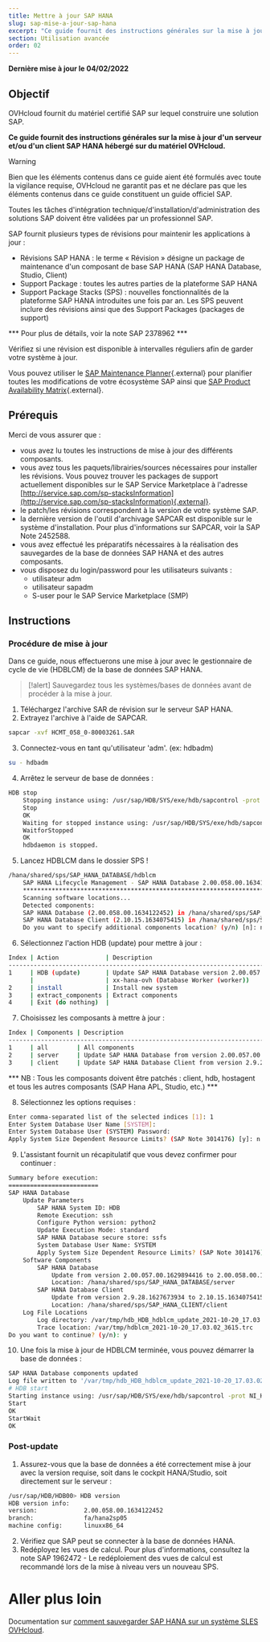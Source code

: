 ```yaml
---
title: Mettre à jour SAP HANA
slug: sap-mise-a-jour-sap-hana
excerpt: "Ce guide fournit des instructions générales sur la mise à jour d'un serveur et d'un client SAP HANA"
section: Utilisation avancée
order: 02
---
```


**Dernière mise à jour le 04/02/2022**

## Objectif

OVHcloud fournit du matériel certifié SAP sur lequel construire une solution SAP.

**Ce guide fournit des instructions générales sur la mise à jour d'un serveur et/ou d'un client SAP HANA hébergé sur du matériel OVHcloud.**

> [!warning]
>
> Bien que les éléments contenus dans ce guide aient été formulés avec toute la vigilance requise, OVHcloud ne garantit pas et ne déclare pas que les éléments contenus dans ce guide constituent un guide officiel SAP.
>
> Toutes les tâches d'intégration technique/d'installation/d'administration des solutions SAP doivent être validées par un professionnel SAP.

SAP fournit plusieurs types de révisions pour maintenir les applications à jour :

- Révisions SAP HANA : le terme « Révision » désigne un package de maintenance d'un composant de base SAP HANA (SAP HANA Database, Studio, Client)
- Support Package : toutes les autres parties de la plateforme SAP HANA
- Support Package Stacks (SPS) : nouvelles fonctionnalités de la plateforme SAP HANA introduites une fois par an. Les SPS peuvent inclure des révisions ainsi que des Support Packages (packages de support)

*** Pour plus de détails, voir la note SAP 2378962 ***

Vérifiez si une révision est disponible à intervalles réguliers afin de garder votre système à jour.

Vous pouvez utiliser le [SAP Maintenance Planner](https://support.sap.com/en/alm/solution-manager/processes-72/maintenance-planner.html){.external} pour planifier toutes les modifications de votre écosystème SAP ainsi que [SAP Product Availability Matrix](https://userapps.support.sap.com/sap/support/pam){.external}.

## Prérequis

Merci de vous assurer que :

- vous avez lu toutes les instructions de mise à jour des différents composants.
- vous avez tous les paquets/librairies/sources nécessaires pour installer les révisions. Vous pouvez trouver les packages de support actuellement disponibles sur le SAP Service Marketplace à l'adresse [http://service.sap.com/sp-stacksInformation](http://service.sap.com/sp-stacksInformation){.external}.
- le patch/les révisions correspondent à la version de votre système SAP.
- la dernière version de l'outil d'archivage SAPCAR est disponible sur le système d'installation. Pour plus d'informations sur SAPCAR, voir la SAP Note 2452588.
- vous avez effectué les préparatifs nécessaires à la réalisation des sauvegardes de la base de données SAP HANA et des autres composants.
- vous disposez du login/password pour les utilisateurs suivants :
    - <sid>utilisateur adm
    - utilisateur sapadm
    - S-user pour le SAP Service Marketplace (SMP)

## Instructions

### Procédure de mise à jour

Dans ce guide, nous effectuerons une mise à jour avec le gestionnaire de cycle de vie (HDBLCM) de la base de données SAP HANA.

> [!alert]
> Sauvegardez tous les systèmes/bases de données avant de procéder à la mise à jour.

<ol start="1">
  <li>Téléchargez l'archive SAR de révision sur le serveur SAP HANA.</li>
  <li>Extrayez l'archive à l'aide de SAPCAR.</li>
</ol>

```bash
sapcar -xvf HCMT_058_0-80003261.SAR
```

<ol start="3">
  <li>Connectez-vous en tant qu'utilisateur '<sid>adm'. (ex: hdbadm)</li>
</ol>

```bash
su - hdbadm
```

<ol start="4">
  <li>Arrêtez le serveur de base de données : </li>
</ol>

```bash
HDB stop
    Stopping instance using: /usr/sap/HDB/SYS/exe/hdb/sapcontrol -prot NI_HTTP -nr 00 -function Stop 400
    Stop
    OK
    Waiting for stopped instance using: /usr/sap/HDB/SYS/exe/hdb/sapcontrol -prot NI_HTTP -nr 00 -function WaitforStopped 600 2
    WaitforStopped
    OK
    hdbdaemon is stopped.
```

<ol start="5">
  <li>Lancez HDBLCM dans le dossier SPS !</li>
</ol>

```bash
/hana/shared/sps/SAP_HANA_DATABASE/hdblcm
    SAP HANA Lifecycle Management - SAP HANA Database 2.00.058.00.1634122452
    ************************************************************************
    Scanning software locations...
    Detected components:
    SAP HANA Database (2.00.058.00.1634122452) in /hana/shared/sps/SAP_HANA_DATABASE/server
    SAP HANA Database Client (2.10.15.1634075415) in /hana/shared/sps/SAP_HANA_CLIENT/client
    Do you want to specify additional components location? (y/n) [n]: n
```

<ol start="6">
  <li>Sélectionnez l'action HDB (update) pour mettre à jour : </li>
</ol>

```bash
Index | Action             | Description
------------------------------------------------------------------------------------
1     | HDB (update)       | Update SAP HANA Database version 2.00.057.00.1629894416
      |                    | xx-hana-ovh (Database Worker (worker))
2     | install            | Install new system
3     | extract_components | Extract components
4     | Exit (do nothing)  |
```

<ol start="7">
  <li>Choisissez les composants à mettre à jour : </li>
</ol>

```bash
Index | Components | Description
-----------------------------------------------------------------------------
1     | all        | All components
2     | server     | Update SAP HANA Database from version 2.00.057.00.1629894416 to version 2.00.058.00.1634122452
3     | client     | Update SAP HANA Database Client from version 2.9.28.1627673934 to version 2.10.15.1634075415
```

*** NB : Tous les composants doivent être patchés : client, hdb, hostagent et tous les autres composants (SAP Hana APL, Studio, etc.) ***

<ol start="8">
  <li>Sélectionnez les options requises : </li>
</ol>

```bash
Enter comma-separated list of the selected indices [1]: 1
Enter System Database User Name [SYSTEM]:
Enter System Database User (SYSTEM) Password:
Apply System Size Dependent Resource Limits? (SAP Note 3014176) [y]: n
```

<ol start="9">
  <li>L'assistant fournit un récapitulatif que vous devez confirmer pour continuer : </li>
</ol>

```bash
Summary before execution:
=========================
SAP HANA Database
    Update Parameters
        SAP HANA System ID: HDB
        Remote Execution: ssh
        Configure Python version: python2
        Update Execution Mode: standard
        SAP HANA Database secure store: ssfs
        System Database User Name: SYSTEM
        Apply System Size Dependent Resource Limits? (SAP Note 3014176): No
    Software Components
        SAP HANA Database
            Update from version 2.00.057.00.1629894416 to 2.00.058.00.1634122452
            Location: /hana/shared/sps/SAP_HANA_DATABASE/server
        SAP HANA Database Client
            Update from version 2.9.28.1627673934 to 2.10.15.1634075415
            Location: /hana/shared/sps/SAP_HANA_CLIENT/client
    Log File Locations
        Log directory: /var/tmp/hdb_HDB_hdblcm_update_2021-10-20_17.03.02
        Trace location: /var/tmp/hdblcm_2021-10-20_17.03.02_3615.trc
Do you want to continue? (y/n): y
```

<ol start="10">
  <li>Une fois la mise à jour de HDBLCM terminée, vous pouvez démarrer la base de données : </li>
</ol>

```bash
SAP HANA Database components updated
Log file written to '/var/tmp/hdb_HDB_hdblcm_update_2021-10-20_17.03.02/hdblcm.log' on host 'xx-hana-ovh'.
# HDB start
Starting instance using: /usr/sap/HDB/SYS/exe/hdb/sapcontrol -prot NI_HTTP -nr 00 -function StartWait 2700 2
Start
OK
StartWait
OK
```

### Post-update

<ol start="1">
  <li>Assurez-vous que la base de données a été correctement mise à jour avec la version requise, soit dans le cockpit HANA/Studio, soit directement sur le serveur :</li>
</ol>

```bash
/usr/sap/HDB/HDB00> HDB version
HDB version info:
version:             2.00.058.00.1634122452
branch:              fa/hana2sp05
machine config:      linuxx86_64
```

<ol start="2">
  <li>Vérifiez que SAP peut se connecter à la base de données HANA.</li>
  <li>Redéployez les vues de calcul. Pour plus d'informations, consultez la note SAP 1962472 - Le redéploiement des vues de calcul est recommandé lors de la mise à niveau vers un nouveau SPS.</li>
</ol>

# Aller plus loin

Documentation sur [comment sauvegarder SAP HANA sur un système SLES OVHcloud](../backup-sap-hana).
